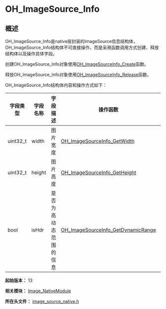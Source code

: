 # OH_ImageSource_Info
<!--Kit: Image Kit-->
<!--Subsystem: Multimedia-->
<!--Owner: @aulight02-->
<!--Designer: @liyang_bryan-->
<!--Tester: @xchaosioda-->
<!--Adviser: @w_Machine_cc-->

## 概述

OH_ImageSource_Info是native层封装的ImageSource信息结构体，OH_ImageSource_Info结构体不可直接操作，而是采用函数调用方式创建、释放结构体以及操作具体字段。

创建OH_ImageSource_Info对象使用[OH_ImageSourceInfo_Create](capi-image-source-native-h.md#oh_imagesourceinfo_create)函数。

释放OH_ImageSource_Info对象使用[OH_ImageSourceInfo_Release](capi-image-source-native-h.md#oh_imagesourceinfo_release)函数。

OH_ImageSource_Info结构体内容和操作方式如下：

| 字段类型| 字段名称 | 字段描述 |操作函数 | 函数描述 |
| -------- | -------- | -------- | -------- | -------- |
| uint32_t | width | 图片宽度 | [OH_ImageSourceInfo_GetWidth](capi-image-source-native-h.md#oh_imagesourceinfo_getwidth) |获取图片的宽。|
| uint32_t | height | 图片高度 | [OH_ImageSourceInfo_GetHeight](capi-image-source-native-h.md#oh_imagesourceinfo_getheight) |获取图片的高。|
| bool | isHdr | 是否为高动态范围的信息 | [OH_ImageSourceInfo_GetDynamicRange](capi-image-source-native-h.md#oh_imagesourceinfo_getdynamicrange) |获取图片是否为高动态范围的信息。|

**起始版本：** 13

**相关模块：** [Image_NativeModule](capi-image-nativemodule.md)

**所在头文件：** [image_source_native.h](capi-image-source-native-h.md)

